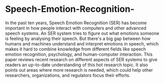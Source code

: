 # Speech-Emotion-Recognition-
In the past ten years, Speech Emotion Recognition (SER) has become important in how people interact with computers and other advanced speech systems. An SER system tries to figure out what emotions someone is feeling by analysing their speech. But there's a big gap between how humans and machines understand and interpret emotions in speech, which makes it hard to combine knowledge from different fields like speech emotion recognition, psychology, and human-computer interaction. This paper reviews recent research on different aspects of SER systems to give readers an up-to-date understanding of this hot research topic. It also points out areas where more research is needed, which could help other researchers, organizations, and regulators focus their efforts.
